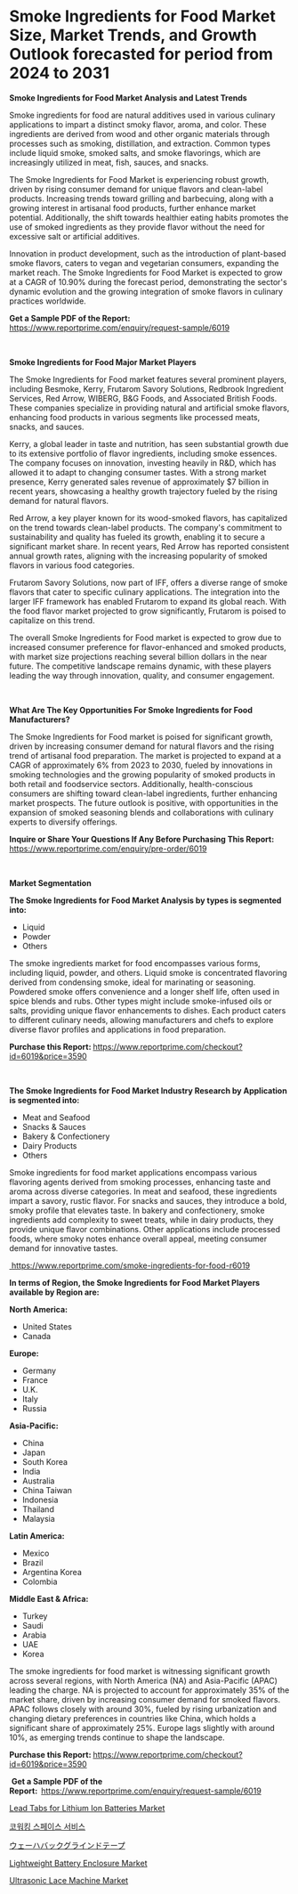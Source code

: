 <p><h1>Smoke Ingredients for Food Market Size, Market Trends, and Growth Outlook forecasted for period from 2024 to 2031</h1></p><p><strong>Smoke Ingredients for Food Market Analysis and Latest Trends</strong></p>
<p><p>Smoke ingredients for food are natural additives used in various culinary applications to impart a distinct smoky flavor, aroma, and color. These ingredients are derived from wood and other organic materials through processes such as smoking, distillation, and extraction. Common types include liquid smoke, smoked salts, and smoke flavorings, which are increasingly utilized in meat, fish, sauces, and snacks.</p><p>The Smoke Ingredients for Food Market is experiencing robust growth, driven by rising consumer demand for unique flavors and clean-label products. Increasing trends toward grilling and barbecuing, along with a growing interest in artisanal food products, further enhance market potential. Additionally, the shift towards healthier eating habits promotes the use of smoked ingredients as they provide flavor without the need for excessive salt or artificial additives.</p><p>Innovation in product development, such as the introduction of plant-based smoke flavors, caters to vegan and vegetarian consumers, expanding the market reach. The Smoke Ingredients for Food Market is expected to grow at a CAGR of 10.90% during the forecast period, demonstrating the sector's dynamic evolution and the growing integration of smoke flavors in culinary practices worldwide.</p></p>
<p><strong>Get a Sample PDF of the Report:&nbsp;</strong> <a href="https://www.reportprime.com/enquiry/request-sample/6019">https://www.reportprime.com/enquiry/request-sample/6019</a></p>
<p>&nbsp;</p>
<p><strong>Smoke Ingredients for Food Major Market Players</strong></p>
<p><p>The Smoke Ingredients for Food market features several prominent players, including Besmoke, Kerry, Frutarom Savory Solutions, Redbrook Ingredient Services, Red Arrow, WIBERG, B&G Foods, and Associated British Foods. These companies specialize in providing natural and artificial smoke flavors, enhancing food products in various segments like processed meats, snacks, and sauces.</p><p>Kerry, a global leader in taste and nutrition, has seen substantial growth due to its extensive portfolio of flavor ingredients, including smoke essences. The company focuses on innovation, investing heavily in R&D, which has allowed it to adapt to changing consumer tastes. With a strong market presence, Kerry generated sales revenue of approximately $7 billion in recent years, showcasing a healthy growth trajectory fueled by the rising demand for natural flavors.</p><p>Red Arrow, a key player known for its wood-smoked flavors, has capitalized on the trend towards clean-label products. The company's commitment to sustainability and quality has fueled its growth, enabling it to secure a significant market share. In recent years, Red Arrow has reported consistent annual growth rates, aligning with the increasing popularity of smoked flavors in various food categories.</p><p>Frutarom Savory Solutions, now part of IFF, offers a diverse range of smoke flavors that cater to specific culinary applications. The integration into the larger IFF framework has enabled Frutarom to expand its global reach. With the food flavor market projected to grow significantly, Frutarom is poised to capitalize on this trend.</p><p>The overall Smoke Ingredients for Food market is expected to grow due to increased consumer preference for flavor-enhanced and smoked products, with market size projections reaching several billion dollars in the near future. The competitive landscape remains dynamic, with these players leading the way through innovation, quality, and consumer engagement.</p></p>
<p>&nbsp;</p>
<p><strong>What Are The Key Opportunities For Smoke Ingredients for Food Manufacturers?</strong></p>
<p><p>The Smoke Ingredients for Food market is poised for significant growth, driven by increasing consumer demand for natural flavors and the rising trend of artisanal food preparation. The market is projected to expand at a CAGR of approximately 6% from 2023 to 2030, fueled by innovations in smoking technologies and the growing popularity of smoked products in both retail and foodservice sectors. Additionally, health-conscious consumers are shifting toward clean-label ingredients, further enhancing market prospects. The future outlook is positive, with opportunities in the expansion of smoked seasoning blends and collaborations with culinary experts to diversify offerings.</p></p>
<p><strong>Inquire or Share Your Questions If Any Before Purchasing This Report:</strong> <a href="https://www.reportprime.com/enquiry/pre-order/6019">https://www.reportprime.com/enquiry/pre-order/6019</a></p>
<p>&nbsp;</p>
<p><strong>Market Segmentation</strong></p>
<p><strong>The Smoke Ingredients for Food Market Analysis by types is segmented into:</strong></p>
<p><ul><li>Liquid</li><li>Powder</li><li>Others</li></ul></p>
<p><p>The smoke ingredients market for food encompasses various forms, including liquid, powder, and others. Liquid smoke is concentrated flavoring derived from condensing smoke, ideal for marinating or seasoning. Powdered smoke offers convenience and a longer shelf life, often used in spice blends and rubs. Other types might include smoke-infused oils or salts, providing unique flavor enhancements to dishes. Each product caters to different culinary needs, allowing manufacturers and chefs to explore diverse flavor profiles and applications in food preparation.</p></p>
<p><strong>Purchase this Report:&nbsp;</strong><a href="https://www.reportprime.com/checkout?id=6019&price=3590">https://www.reportprime.com/checkout?id=6019&price=3590</a></p>
<p>&nbsp;</p>
<p><strong>The Smoke Ingredients for Food Market Industry Research by Application is segmented into:</strong></p>
<p><ul><li>Meat and Seafood</li><li>Snacks & Sauces</li><li>Bakery & Confectionery</li><li>Dairy Products</li><li>Others</li></ul></p>
<p><p>Smoke ingredients for food market applications encompass various flavoring agents derived from smoking processes, enhancing taste and aroma across diverse categories. In meat and seafood, these ingredients impart a savory, rustic flavor. For snacks and sauces, they introduce a bold, smoky profile that elevates taste. In bakery and confectionery, smoke ingredients add complexity to sweet treats, while in dairy products, they provide unique flavor combinations. Other applications include processed foods, where smoky notes enhance overall appeal, meeting consumer demand for innovative tastes.</p></p>
<p><a href="https://www.reportprime.com/smoke-ingredients-for-food-r6019">&nbsp;https://www.reportprime.com/smoke-ingredients-for-food-r6019</a></p>
<p><strong>In terms of Region, the Smoke Ingredients for Food Market Players available by Region are:</strong></p>
<p>
    <p> <strong> North America: </strong>
        <ul>
            <li>United States</li>
            <li>Canada</li>
        </ul>
        </p> 
    <p> <strong> Europe: </strong>
        <ul>
            <li>Germany</li>
            <li>France</li>
            <li>U.K.</li>
            <li>Italy</li>
            <li>Russia</li>
        </ul>
        </p> 
    <p> <strong> Asia-Pacific: </strong>
        <ul>
            <li>China</li>
            <li>Japan</li>
            <li>South Korea</li>
            <li>India</li>
            <li>Australia</li>
            <li>China Taiwan</li>
            <li>Indonesia</li>
            <li>Thailand</li>
            <li>Malaysia</li>
        </ul>
        </p> 
    <p> <strong> Latin America: </strong>
        <ul>
            <li>Mexico</li>
            <li>Brazil</li>
            <li>Argentina Korea</li>
            <li>Colombia</li>
        </ul>
        </p> 
    <p> <strong> Middle East & Africa: </strong>
        <ul>
            <li>Turkey</li>
            <li>Saudi</li>
            <li>Arabia</li>
            <li>UAE</li>
            <li>Korea</li>
        </ul>
    </p>
    </p>
<p><p>The smoke ingredients for food market is witnessing significant growth across several regions, with North America (NA) and Asia-Pacific (APAC) leading the charge. NA is projected to account for approximately 35% of the market share, driven by increasing consumer demand for smoked flavors. APAC follows closely with around 30%, fueled by rising urbanization and changing dietary preferences in countries like China, which holds a significant share of approximately 25%. Europe lags slightly with around 10%, as emerging trends continue to shape the landscape.</p></p>
<p><strong>Purchase this Report: </strong><a href="https://www.reportprime.com/checkout?id=6019&price=3590">https://www.reportprime.com/checkout?id=6019&price=3590</a></p>
<p>&nbsp;<strong>Get a Sample PDF of the Report:&nbsp;&nbsp;</strong><a href="https://www.reportprime.com/enquiry/request-sample/6019">https://www.reportprime.com/enquiry/request-sample/6019</a></p>
<p><strong></strong></p>
<p><p><a href="https://issuu.com/reportprime-2/docs/lead-tabs-for-lithium-ion-batteries_1834813fd56c1e">Lead Tabs for Lithium Ion Batteries Market</a></p><p><a href="https://medium.com/@chungcameron76/2024%EB%85%84%EB%B6%80%ED%84%B0-2031%EB%85%84%EA%B9%8C%EC%A7%80-4-2-%EC%9D%98-%EC%97%B0%ED%8F%89%EA%B7%A0-%EC%84%B1%EC%9E%A5%EB%A5%A0-cagr-%EB%A1%9C-%ED%99%95%EB%8C%80%EB%90%98%EB%8A%94-%EC%BD%94%EC%9B%8C%ED%82%B9-%EC%8A%A4%ED%8E%98%EC%9D%B4%EC%8A%A4-%EC%84%9C%EB%B9%84%EC%8A%A4-%EC%8B%9C%EC%9E%A5-%EA%B7%9C%EB%AA%A8%EC%97%90-%EB%8C%80%ED%95%9C-%ED%86%B5%EC%B0%B0%EB%A0%A5-8ecc78016e28">코워킹 스페이스 서비스</a></p><p><a href="https://medium.com/@terisa30p/%E3%82%A6%E3%82%A7%E3%83%8F%E3%83%BC%E3%83%90%E3%83%83%E3%82%AF%E3%82%B0%E3%83%A9%E3%82%A4%E3%83%B3%E3%83%87%E3%82%A3%E3%83%B3%E3%82%B0%E3%83%86%E3%83%BC%E3%83%97%E5%B8%82%E5%A0%B4-%E3%82%B0%E3%83%AD%E3%83%BC%E3%83%90%E3%83%AB%E3%81%8A%E3%82%88%E3%81%B3%E5%9C%B0%E5%9F%9F%E5%88%86%E6%9E%90-%E3%82%A8%E3%83%B3%E3%83%89%E3%83%A6%E3%83%BC%E3%82%B6%E3%83%BC-%E8%A3%BD%E5%93%81-%E5%9C%B0%E5%9F%9F%E3%81%AB%E7%84%A6%E7%82%B9%E3%82%92%E5%BD%93%E3%81%A6%E3%81%9F%E5%88%86%E6%9E%90%E3%81%A8%E4%BA%88%E6%B8%AC-2024-2031-b0e509fd66f7">ウェーハバックグラインドテープ</a></p><p><a href="https://issuu.com/reportprime-2/docs/lightweight-battery-enclosure-marke_2348178be3fca5">Lightweight Battery Enclosure Market</a></p><p><a href="https://medium.com/@karinaokon97/strategic-market-insights-into-the-global-ultrasonic-lace-machine-market-2024-2031-9cb747c44cf4">Ultrasonic Lace Machine Market</a></p></p>